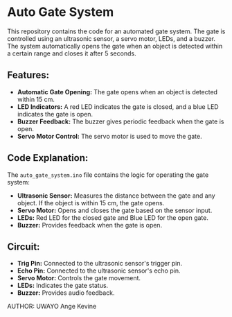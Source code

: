 # Auto Gate System

This repository contains the code for an automated gate system. The gate is controlled using an ultrasonic sensor, a servo motor, LEDs, and a buzzer. The system automatically opens the gate when an object is detected within a certain range and closes it after 5 seconds.

## Features:
- **Automatic Gate Opening:** The gate opens when an object is detected within 15 cm.
- **LED Indicators:** A red LED indicates the gate is closed, and a blue LED indicates the gate is open.
- **Buzzer Feedback:** The buzzer gives periodic feedback when the gate is open.
- **Servo Motor Control:** The servo motor is used to move the gate.

## Code Explanation:

The `auto_gate_system.ino` file contains the logic for operating the gate system:
- **Ultrasonic Sensor:** Measures the distance between the gate and any object. If the object is within 15 cm, the gate opens.
- **Servo Motor:** Opens and closes the gate based on the sensor input.
- **LEDs:** Red LED for the closed gate and Blue LED for the open gate.
- **Buzzer:** Provides feedback when the gate is open.

## Circuit:
- **Trig Pin:** Connected to the ultrasonic sensor's trigger pin.
- **Echo Pin:** Connected to the ultrasonic sensor's echo pin.
- **Servo Motor:** Controls the gate movement.
- **LEDs:** Indicates the gate status.
- **Buzzer:** Provides audio feedback.

AUTHOR: UWAYO Ange Kevine
